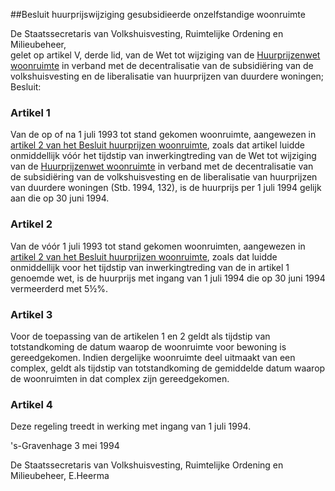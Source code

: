 <meta http-equiv='Content-Type' content='text/html; charset=utf-8' />

##Besluit huurprijswijziging gesubsidieerde onzelfstandige woonruimte

De Staatssecretaris van Volkshuisvesting, Ruimtelijke Ordening en Milieubeheer,  
gelet op artikel V, derde lid, van de Wet tot wijziging van de [Huurprijzenwet woonruimte](../../../../../../../wet/huurprijzenwet/woonruimte/BWBR0003221/README.md) in verband met de decentralisatie van de subsidiëring van de volkshuisvesting en de liberalisatie van huurprijzen van duurdere woningen;
Besluit:    

### Artikel  1  

Van de op of na 1 juli 1993 tot stand gekomen woonruimte, aangewezen in [artikel 2 van het Besluit huurprijzen woonruimte](../../../../../../../AMvB/besluit/huurprijzen/woonruimte/BWBR0003237/README.md), zoals dat artikel luidde onmiddellijk vóór het tijdstip van inwerkingtreding van de Wet tot wijziging van de [Huurprijzenwet woonruimte](../../../../../../../wet/huurprijzenwet/woonruimte/BWBR0003221/README.md) in verband met de decentralisatie van de subsidiëring van de volkshuisvesting en de liberalisatie van huurprijzen van duurdere woningen (Stb. 1994, 132), is de huurprijs per 1 juli 1994 gelijk aan die op 30 juni 1994.  

### Artikel  2  

Van de vóór 1 juli 1993 tot stand gekomen woonruimten, aangewezen in [artikel 2 van het Besluit huurprijzen woonruimte](../../../../../../../AMvB/besluit/huurprijzen/woonruimte/BWBR0003237/README.md), zoals dat luidde onmiddellijk voor het tijdstip van inwerkingtreding van de in artikel 1 genoemde wet, is de huurprijs met ingang van 1 juli 1994 die op 30 juni 1994 vermeerderd met 5½%.  

### Artikel  3  

Voor de toepassing van de artikelen 1 en 2 geldt als tijdstip van totstandkoming de datum waarop de woonruimte voor bewoning is gereedgekomen. Indien dergelijke woonruimte deel uitmaakt van een complex, geldt als tijdstip van totstandkoming de gemiddelde datum waarop de woonruimten in dat complex zijn gereedgekomen.  

### Artikel  4  

Deze regeling treedt in werking met ingang van 1 juli 1994.  

's-Gravenhage 
3 mei 1994    

De 
Staatssecretaris van Volkshuisvesting, Ruimtelijke Ordening en Milieubeheer, 
E.Heerma    
